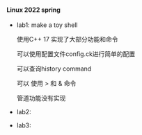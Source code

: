 #### Linux 2022 spring 
- lab1: make a toy shell
    
    使用C++ 17 实现了大部分功能和命令
    
    可以使用配置文件config.ck进行简单的配置
    
    可以查询history command
    
    可以 使用 > 和 & 命令

    管道功能没有实现
    


- lab2: 
- lab3:
